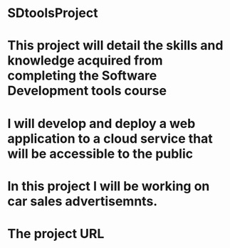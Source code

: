 # SDtoolsProject
# This project will detail the skills and knowledge acquired from completing the Software Development tools course
# I will develop and deploy a web application to a cloud service that will be accessible to the public
# In this project I will be working on car sales advertisemnts.
# The project URL 
